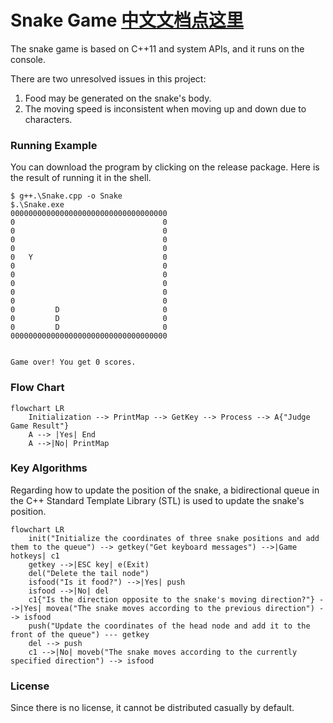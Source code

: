 # Snake Game [中文文档点这里](README_ZH.md)

The snake game is based on C++11 and system APIs, and it runs on the console.

There are two unresolved issues in this project:

1. Food may be generated on the snake's body.
2. The moving speed is inconsistent when moving up and down due to characters.

### Running Example

You can download the program by clicking on the release package. Here is the result of running it in the shell.

```shell
$ g++.\Snake.cpp -o Snake
$.\Snake.exe
00000000000000000000000000000000000
0                                 0
0                                 0
0                                 0
0                                 0
0   Y                             0
0                                 0
0                                 0
0                                 0
0                                 0
0                                 0
0         D                       0
0         D                       0
0         D                       0
00000000000000000000000000000000000


Game over! You get 0 scores.
```

### Flow Chart

```mermaid
flowchart LR
	Initialization --> PrintMap --> GetKey --> Process --> A{"Judge Game Result"}
	A --> |Yes| End
	A -->|No| PrintMap
```

### Key Algorithms

Regarding how to update the position of the snake, a bidirectional queue in the C++ Standard Template Library (STL) is used to update the snake's position.

```mermaid
flowchart LR
	init("Initialize the coordinates of three snake positions and add them to the queue") --> getkey("Get keyboard messages") -->|Game hotkeys| c1
	getkey -->|ESC key| e(Exit)
	del("Delete the tail node")
	isfood("Is it food?") -->|Yes| push
	isfood -->|No| del
	c1{"Is the direction opposite to the snake's moving direction?"} -->|Yes| movea("The snake moves according to the previous direction") --> isfood
	push("Update the coordinates of the head node and add it to the front of the queue") --- getkey
	del --> push
	c1 -->|No| moveb("The snake moves according to the currently specified direction") --> isfood
```

### License

Since there is no license, it cannot be distributed casually by default. 